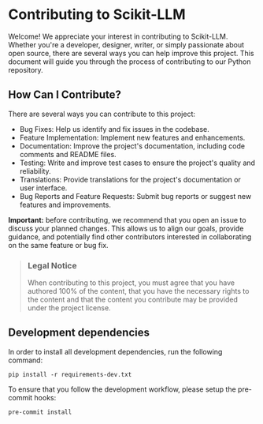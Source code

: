 # Contributing to Scikit-LLM

Welcome! We appreciate your interest in contributing to Scikit-LLM. Whether you're a developer, designer, writer, or simply passionate about open source, there are several ways you can help improve this project. This document will guide you through the process of contributing to our Python repository.

## How Can I Contribute?

There are several ways you can contribute to this project:

- Bug Fixes: Help us identify and fix issues in the codebase.
- Feature Implementation: Implement new features and enhancements.
- Documentation: Improve the project's documentation, including code comments and README files.
- Testing: Write and improve test cases to ensure the project's quality and reliability.
- Translations: Provide translations for the project's documentation or user interface.
- Bug Reports and Feature Requests: Submit bug reports or suggest new features and improvements.

**Important:** before contributing, we recommend that you open an issue to discuss your planned changes. This allows us to align our goals, provide guidance, and potentially find other contributors interested in collaborating on the same feature or bug fix.

> ### Legal Notice <!-- omit in toc -->
>
> When contributing to this project, you must agree that you have authored 100% of the content, that you have the necessary rights to the content and that the content you contribute may be provided under the project license.

## Development  dependencies

In order to install all development dependencies, run the following command:

```shell
pip install -r requirements-dev.txt
```

To ensure that you follow the development workflow, please setup the pre-commit hooks:

```shell
pre-commit install
```

